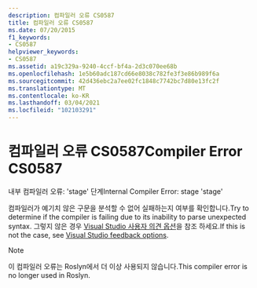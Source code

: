 ```yaml
---
description: 컴파일러 오류 CS0587
title: 컴파일러 오류 CS0587
ms.date: 07/20/2015
f1_keywords:
- CS0587
helpviewer_keywords:
- CS0587
ms.assetid: a19c329a-9240-4ccf-bf4a-2d3c070ee68b
ms.openlocfilehash: 1e5b60adc187cd66e8038c782fe3f3e86b989f6a
ms.sourcegitcommit: 42d436ebc2a7ee02fc1848c7742bc7d80e13fc2f
ms.translationtype: MT
ms.contentlocale: ko-KR
ms.lasthandoff: 03/04/2021
ms.locfileid: "102103291"
---
```

# <a name="compiler-error-cs0587"></a><span data-ttu-id="8058e-103">컴파일러 오류 CS0587</span><span class="sxs-lookup"><span data-stu-id="8058e-103">Compiler Error CS0587</span></span>

<span data-ttu-id="8058e-104">내부 컴파일러 오류: 'stage' 단계</span><span class="sxs-lookup"><span data-stu-id="8058e-104">Internal Compiler Error: stage 'stage'</span></span>

 <span data-ttu-id="8058e-105">컴파일러가 예기치 않은 구문을 분석할 수 없어 실패하는지 여부를 확인합니다.</span><span class="sxs-lookup"><span data-stu-id="8058e-105">Try to determine if the compiler is failing due to its inability to parse unexpected syntax.</span></span> <span data-ttu-id="8058e-106">그렇지 않은 경우 [Visual Studio 사용자 의견 옵션](/visualstudio/ide/feedback-options)을 참조 하세요.</span><span class="sxs-lookup"><span data-stu-id="8058e-106">If this is not the case, see [Visual Studio feedback options](/visualstudio/ide/feedback-options).</span></span>

> [!NOTE]
> <span data-ttu-id="8058e-107">이 컴파일러 오류는 Roslyn에서 더 이상 사용되지 않습니다.</span><span class="sxs-lookup"><span data-stu-id="8058e-107">This compiler error is no longer used in Roslyn.</span></span>
